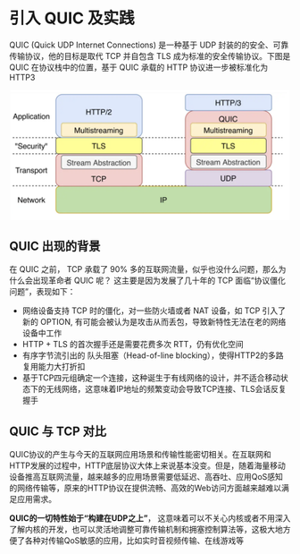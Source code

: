 # 引入 QUIC 及实践

QUIC (Quick UDP Internet Connections) 是一种基于 UDP 封装的的安全、可靠传输协议，他的目标是取代 TCP 并自包含 TLS 成为标准的安全传输协议。下图是 QUIC 在协议栈中的位置，基于 QUIC 承载的 HTTP 协议进一步被标准化为 HTTP3

<div  align="center">
	<img src="../assets/quic.png" width = "500"  align=center />
</div>

## QUIC 出现的背景

在 QUIC 之前， TCP 承载了 90% 多的互联网流量，似乎也没什么问题，那么为什么会出现革命者 QUIC 呢？ 这主要是因为发展了几十年的 TCP 面临“协议僵化问题”，表现如下：

- 网络设备支持 TCP 时的僵化，对一些防火墙或者 NAT 设备，如 TCP 引入了新的 OPTION, 有可能会被认为是攻击从而丢包，导致新特性无法在老的网络设备中工作
- HTTP + TLS 的首次握手还是需要花费多次 RTT，仍有优化空间
- 有序字节流引出的 队头阻塞（Head-of-line blocking），使得HTTP2的多路复用能力大打折扣
- 基于TCP四元组确定一个连接，这种诞生于有线网络的设计，并不适合移动状态下的无线网络，这意味着IP地址的频繁变动会导致TCP连接、TLS会话反复握手

## QUIC 与 TCP 对比

QUIC协议的产生与今天的互联网应用场景和传输性能密切相关。在互联网和HTTP发展的过程中，HTTP底层协议大体上来说基本没变。但是，随着海量移动设备推高互联网流量，越来越多的应用场景需要低延迟、高吞吐、应用QoS感知的网络传输等，原来的HTTP协议在提供流畅、高效的Web访问方面越来越难以满足应用需求。

**QUIC的一切特性始于“构建在UDP之上”**， 这意味着可以不关心内核或者不用深入了解内核的开发，也可以灵活地调整可靠传输机制和拥塞控制算法等，这极大地方便了各种对传输QoS敏感的应用，比如实时音视频传输、在线游戏等